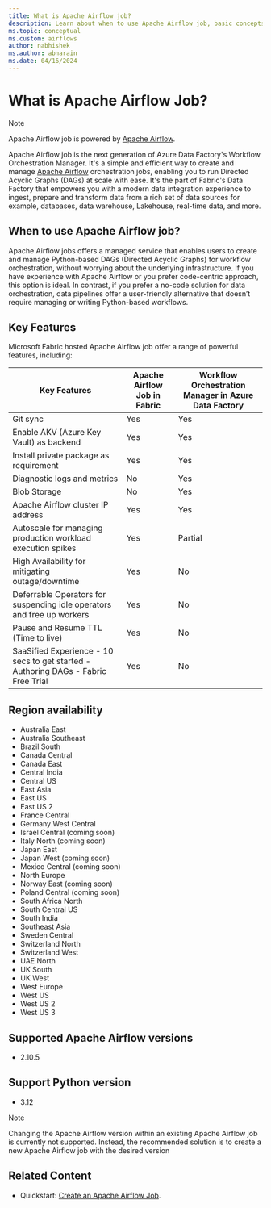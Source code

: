 ```yaml
---
title: What is Apache Airflow job?
description: Learn about when to use Apache Airflow job, basic concepts, and supported regions.
ms.topic: conceptual
ms.custom: airflows
author: nabhishek
ms.author: abnarain
ms.date: 04/16/2024
---
```


# What is Apache Airflow Job?

> [!NOTE]
> Apache Airflow job is powered by [Apache Airflow](https://airflow.apache.org/).

Apache Airflow job is the next generation of Azure Data Factory's Workflow Orchestration Manager.
It's a simple and efficient way to create and manage [Apache Airflow](https://airflow.apache.org) orchestration jobs, enabling you to run Directed Acyclic Graphs (DAGs) at scale with ease.  It's the part of Fabric's Data Factory that empowers you with a modern data integration experience to ingest, prepare and transform data from a rich set of data sources for example, databases, data warehouse, Lakehouse, real-time data, and more.

## When to use Apache Airflow job?

Apache Airflow jobs offers a managed service that enables users to create and manage Python-based DAGs (Directed Acyclic Graphs) for workflow orchestration, without worrying about the underlying infrastructure. If you have experience with Apache Airflow or you prefer code-centric approach, this option is ideal. In contrast, if you prefer a no-code solution for data orchestration, data pipelines offer a user-friendly alternative that doesn’t require managing or writing Python-based workflows.

## Key Features

Microsoft Fabric hosted Apache Airflow job offer a range of powerful features, including:

| Key Features                                                                       | Apache Airflow Job in Fabric | Workflow Orchestration Manager in Azure Data Factory |
| ---------------------------------------------------------------------------------- | ------------------------ | ------------------------------------- |
| Git sync                                                                           | Yes                      | Yes                                   |
| Enable AKV (Azure Key Vault) as backend                                                              | Yes                      | Yes                                   |
| Install private package as requirement                                             | Yes                      | Yes                                   |
| Diagnostic logs and metrics                                                        | No                       | Yes                                   |
| Blob Storage                                                                       | No                       | Yes                                   |
| Apache Airflow cluster IP address                                                  | Yes                      | Yes                                   |
| Autoscale for managing production workload execution spikes                       | Yes                      | Partial                               |
| High Availability for mitigating outage/downtime                                   | Yes                      | No                                    |
| Deferrable Operators for suspending idle operators and free up workers             | Yes                      | No                                    |
| Pause and Resume TTL (Time to live)                                                               | Yes                      | No                                    |
| SaaSified Experience - 10 secs to get started - Authoring DAGs - Fabric Free Trial | Yes                      | No                                    |

## Region availability 

- Australia East
- Australia Southeast
- Brazil South
- Canada Central
- Canada East
- Central India
- Central US
- East Asia
- East US
- East US 2
- France Central
- Germany West Central
- Israel Central (coming soon)
- Italy North (coming soon)
- Japan East
- Japan West (coming soon)
- Mexico Central (coming soon)
- North Europe
- Norway East (coming soon)
- Poland Central (coming soon)
- South Africa North
- South Central US
- South India
- Southeast Asia
- Sweden Central
- Switzerland North
- Switzerland West
- UAE North
- UK South
- UK West
- West Europe
- West US
- West US 2
- West US 3

## Supported Apache Airflow versions

- 2.10.5

## Support Python version

- 3.12

> [!NOTE]
> Changing the Apache Airflow version within an existing Apache Airflow job is currently not supported. Instead, the recommended solution is to create a new Apache Airflow job with the desired version

## Related Content

- Quickstart: [Create an Apache Airflow Job](../data-factory/create-apache-airflow-jobs.md).
